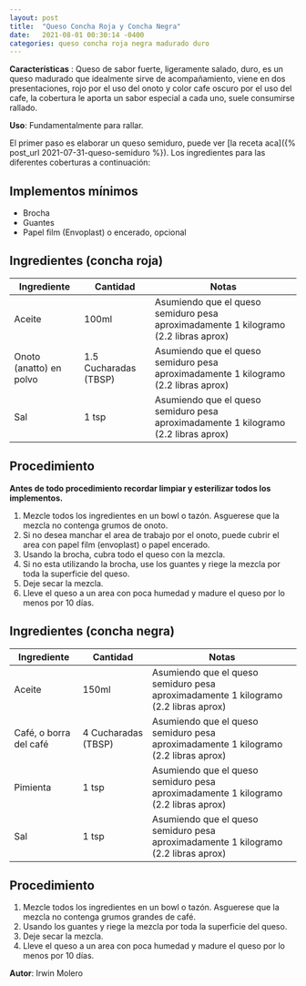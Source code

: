 ```yaml
---
layout: post
title:  "Queso Concha Roja y Concha Negra"
date:   2021-08-01 00:30:14 -0400
categories: queso concha roja negra madurado duro
---
```


**Características** : Queso de sabor fuerte, ligeramente salado, duro, es un queso madurado que idealmente sirve de acompañamiento, viene en dos presentaciones, rojo por el uso del onoto y color cafe oscuro por el uso del cafe, la cobertura le aporta un sabor especial a cada uno, suele consumirse rallado.

**Uso**: Fundamentalmente para rallar.

El primer paso es elaborar un queso semiduro, puede ver [la receta aca]({% post_url 2021-07-31-queso-semiduro %}). Los ingredientes para las diferentes coberturas a continuación:

## Implementos mínimos

- Brocha
- Guantes
- Papel film (Envoplast) o encerado, opcional

## Ingredientes (concha roja)

Ingrediente | Cantidad | Notas
------------| ---------| -----
Aceite | 100ml | Asumiendo que el queso semiduro pesa aproximadamente 1 kilogramo (2.2 libras aprox)
Onoto (anatto) en polvo | 1.5 Cucharadas (TBSP) |Asumiendo que el queso semiduro pesa aproximadamente 1 kilogramo (2.2 libras aprox)
Sal | 1 tsp | Asumiendo que el queso semiduro pesa aproximadamente 1 kilogramo (2.2 libras aprox)


## Procedimiento

**Antes de todo procedimiento recordar limpiar y esterilizar todos los implementos.**

1. Mezcle todos los ingredientes en un bowl o tazón. Asguerese que la mezcla no contenga grumos de onoto.
2. Si no desea manchar el area de trabajo por el onoto, puede cubrir el area con papel film (envoplast) o papel encerado.
3. Usando la brocha, cubra todo el queso con la mezcla.
4. Si no esta utilizando la brocha, use los guantes y riege la mezcla por toda la superficie del queso.
5. Deje secar la mezcla.
6. Lleve el queso a un area con poca humedad y madure el queso por lo menos por 10 días. 


## Ingredientes (concha negra)

Ingrediente | Cantidad | Notas
------------| ---------| -----
Aceite | 150ml | Asumiendo que el queso semiduro pesa aproximadamente 1 kilogramo (2.2 libras aprox)
Café, o borra del café | 4 Cucharadas (TBSP) |Asumiendo que el queso semiduro pesa aproximadamente 1 kilogramo (2.2 libras aprox)
Pimienta | 1 tsp | Asumiendo que el queso semiduro pesa aproximadamente 1 kilogramo (2.2 libras aprox)
Sal | 1 tsp | Asumiendo que el queso semiduro pesa aproximadamente 1 kilogramo (2.2 libras aprox)



## Procedimiento

1. Mezcle todos los ingredientes en un bowl o tazón. Asguerese que la mezcla no contenga grumos grandes de café.
2. Usando los guantes y riege la mezcla por toda la superficie del queso.
3. Deje secar la mezcla.
4. Lleve el queso a un area con poca humedad y madure el queso por lo menos por 10 días. 

**Autor**: Irwin Molero